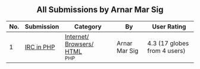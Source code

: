 ﻿<div align="center">

## All Submissions by Arnar Mar Sig

</div>

No.  | Submission | Category | By   | User Rating
---- | ---------- | -------- | ---- | -----------
1 | [IRC in PHP<br />](https://github.com/Planet-Source-Code/arnar-mar-sig-irc-in-php__8-443) | [Internet/ Browsers/ HTML<br /><sup>PHP</sup>](../ByCategory/internet-browsers-html__8-9.md) | Arnar Mar Sig | 4.3 (17 globes from 4 users)
